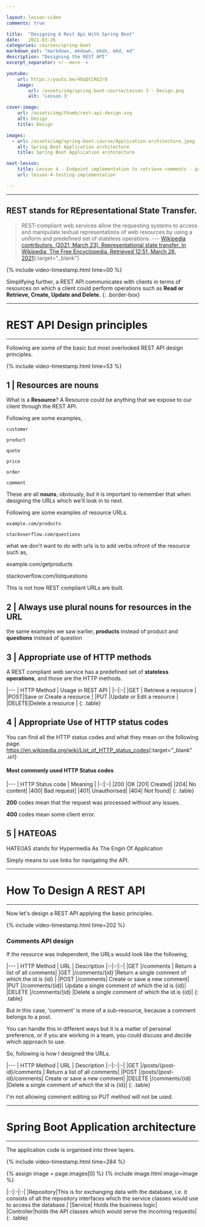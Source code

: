 ```yaml
---

layout: lesson-video
comments: true

title:  "Designing A Rest Api With Spring Boot"
date:   2021-03-26
categories: courses/spring-boot
markdown_ext: "markdown, mkdown, mkdn, mkd, md"
description: "Designing the REST API"
excerpt_separator: <!--more-->

youtube:
    url: https://youtu.be/4OqQtCRb2r8
    image:
        url: /assets/img/spring-boot-course/Lesson 3 - Design.png
        alt: 'Lesson 3'

cover-image: 
    url: /assets/img/thumb/rest-api-design.svg
    alt: Design
    title: Design

images: 
  - url: /assets/img/spring-boot-course/Application-architecture.jpeg
    alt: Spring Boot Application architecture
    title: Spring Boot Application architecture

next-lesson:
    title: Lesson 4 - Endpoint implementation to retrieve comments - part 1 (Controller)
    url: lesson-4-testing-implementation

---
```


<span id="ezoic-pub-video-placeholder-6"></span>

<hr>

## REST stands for REpresentational State Transfer.

> REST-compliant web services allow the requesting systems to access and manipulate textual representations of web resources by using a uniform and predefined set of stateless operations.
> ---  [Wikipedia contributors. (2021, March 23). Representational state transfer. In Wikipedia, The Free Encyclopedia. Retrieved 12:51, March 26, 2021](https://en.wikipedia.org/w/index.php?title=Representational_state_transfer&oldid=1013819612){:target="_blank"}

{% include video-timestamp.html time=00 %}

Simplifying further, a REST API communicates with clients in terms of resources on which a client could perform operations such as **Read or Retrieve, Create, Update and Delete.**
{: .border-box}


<!-- Ezoic - incontent_5 - incontent_5 -->
<div id="ezoic-pub-ad-placeholder-113"> </div>
<!-- End Ezoic - incontent_5 - incontent_5 -->

<hr>

# REST API Design principles

<hr>

Following are some of the basic but most overlooked REST API design principles.

{% include video-timestamp.html time=53 %}

<!-- Ezoic - incontent_6 - incontent_6 -->
<div id="ezoic-pub-ad-placeholder-114"> </div>
<!-- End Ezoic - incontent_6 - incontent_6 -->

## 1 | Resources are nouns

What is a **Resource**?
A Resource could be anything that we expose to our client through the REST API.

Following are some examples,

	customer

	product

	quote

	price

	order

	comment

These are all **nouns**, obviously, but it is important to remember that when designing the URLs which we'll look in to next.

Following are some examples of resource URLs.

	example.com/products

	stackoverflow.com/questions

what we don't want to do with urls is to add verbs infront of the resource such as,

example.com/getproducts <i class="fa fa-times" aria-hidden="true"></i> 

stackoverflow.com/listquestions <i class="fa fa-times" aria-hidden="true"></i> 

This is not how REST compliant URLs are built.

<!-- Ezoic - incontent_7 - incontent_7 -->
<div id="ezoic-pub-ad-placeholder-115"> </div>
<!-- End Ezoic - incontent_7 - incontent_7 -->

## 2 | Always use plural nouns for resources in the URL

the same examples we saw earlier, **products** instead of product and **questions** instead of question

## 3 | Appropriate use of HTTP methods

A REST compliant web service has a predefined set of **stateless operations**, and those are the HTTP methods.

|---
| HTTP Method | Usage in REST API |
|-:|:-|
|GET | Retrieve a resource |
|POST|Save or Create a resource |
|PUT |Update or Edit a resource |
|DELETE|Delete a resource |
{: .table}

<!-- Ezoic - incontent_8 - incontent_8 -->
<div id="ezoic-pub-ad-placeholder-116"> </div>
<!-- End Ezoic - incontent_8 - incontent_8 -->

## 4 | Appropriate Use of HTTP status codes

You can find all the HTTP status codes and what they mean on the following page.
<https://en.wikipedia.org/wiki/List_of_HTTP_status_codes>{:target="_blank" .url}

#### Most commonly used HTTP Status codes

|---
| HTTP Status code | Meaning |
|-:|:-|
|200 |OK
|201| Created|
|204| No content|
|400| Bad request|
|401| Unauthorised|
|404| Not found|
{: .table}

**200** codes mean that the request was processed without any issues.

**400** codes mean some client error.

<!-- Ezoic - incontent_9 - incontent_9 -->
<div id="ezoic-pub-ad-placeholder-117"> </div>
<!-- End Ezoic - incontent_9 - incontent_9 -->


## 5 | HATEOAS

HATEOAS stands for Hypermedia As The Engin Of Application 

Simply means to use links for navigating the API.

<!-- Ezoic - incontent_10 - incontent_10 -->
<div id="ezoic-pub-ad-placeholder-118"> </div>
<!-- End Ezoic - incontent_10 - incontent_10 -->

<hr>

# How To Design A REST API

<hr>

Now let's design a REST API applying the basic principles.

{% include video-timestamp.html time=202 %}

### Comments API design

If the resource was independent, the URLs would look like the following,

|---
| HTTP Method | URL | Description
|:-|:-|:-|
|GET |/comments | Return a list of all comments|
|GET |/comments/{id} |Return a single comment of which the id is {id} |
|POST |/comments| Create or save a new comment|
|PUT |/comments/{id}|  Update a single comment of which the id is {id}|
|DELETE |/comments/{id} |Delete a single comment of which the id is {id}|
{: .table}

But in this case, 'comment' is more of a sub-resource, because a comment belongs to a post.

You can handle this in different ways but it is a matter of personal preference, or if you are working in a team, you could discuss and decide which approach to use.

So, following is how I designed the URLs.

|---
| HTTP Method | URL | Description
|:-|:-|:-|
|GET |/posts/{post-id}/comments | Return a list of all comments|
|POST |/posts/{post-id}/comments| Create or save a new comment|
|DELETE |/comments/{id} |Delete a single comment of which the id is {id}|
{: .table}


I'm not allowing comment editing so PUT method will not be used.

<!-- Ezoic - incontent_11 - incontent_11 -->
<div id="ezoic-pub-ad-placeholder-122"> </div>
<!-- End Ezoic - incontent_11 - incontent_11 -->

<hr>

# Spring Boot Application architecture

<hr>

The application code is organised into three layers.

{% include video-timestamp.html time=284 %}

<div class="img-md">
	{% assign image = page.images[0] %}
  	{% include image.html image=image %}
</div>


|:-|:-|:-|
|Repository|This is for exchanging data with the database, i.e. it consists of all the repository interfaces which the service classes would use to access the database.|
|Service| Holds the business logic|
|Controller|holds the API classes which would serve the incoming requests|
{: .table}

<!-- Ezoic - incontent_12 - incontent_12 -->
<div id="ezoic-pub-ad-placeholder-123"> </div>
<!-- End Ezoic - incontent_12 - incontent_12 -->
